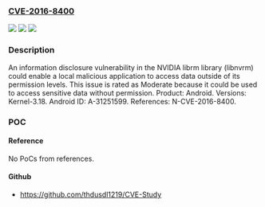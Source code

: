 ### [CVE-2016-8400](https://cve.mitre.org/cgi-bin/cvename.cgi?name=CVE-2016-8400)
![](https://img.shields.io/static/v1?label=Product&message=Android&color=blue)
![](https://img.shields.io/static/v1?label=Version&message=n%2Fa&color=blue)
![](https://img.shields.io/static/v1?label=Vulnerability&message=Information%20disclosure&color=brighgreen)

### Description

An information disclosure vulnerability in the NVIDIA librm library (libnvrm) could enable a local malicious application to access data outside of its permission levels. This issue is rated as Moderate because it could be used to access sensitive data without permission. Product: Android. Versions: Kernel-3.18. Android ID: A-31251599. References: N-CVE-2016-8400.

### POC

#### Reference
No PoCs from references.

#### Github
- https://github.com/thdusdl1219/CVE-Study

